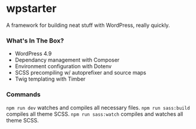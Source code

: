 # wpstarter
A framework for building neat stuff with WordPress, really quickly.

### What's In The Box?
- WordPress 4.9
- Dependancy management with Composer
- Environment configuration with Dotenv
- SCSS precompiling w/ autoprefixer and source maps
- Twig templating with Timber

### Commands
`npm run dev` watches and compiles all necessary files.
`npm run sass:build` compiles all theme SCSS.
`npm run sass:watch` compiles and watches all theme SCSS.